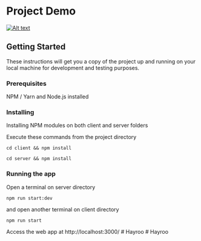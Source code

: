 # Project Demo
[![Alt text](https://img.youtube.com/vi/lXk14qt2D28/0.jpg)](https://www.youtube.com/watch?v=lXk14qt2D28)

## Getting Started

These instructions will get you a copy of the project up and running on your local machine for development and testing purposes.

### Prerequisites

NPM / Yarn and Node.js installed

### Installing

Installing NPM modules on both client and server folders

Execute these commands from the project directory

```
cd client && npm install
```

```
cd server && npm install
```

### Running the app

Open a terminal on server directory

```
npm run start:dev
```

and open another terminal on client directory
```
npm run start
```

Access the web app at http://localhost:3000/
#   H a y r o o  
 #   H a y r o o  
 